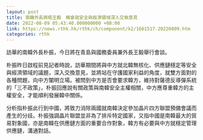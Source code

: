 ```yaml
---
layout: post
title: 南韓外長將晤王毅　稱會就安全與經濟領域深入交換意見
date: 2022-08-09 05:43:40.000000000 +08:00
link: https://news.rthk.hk/rthk/ch/component/k2/1661517-20220809.htm
categories: rthk
---
```


訪華的南韓外長朴振，今日將在青島與國務委員兼外長王毅舉行會談。

朴振昨日啟程前見記者時說，訪華期間將與中方就北韓無核化、供應鏈穩定等安全與經濟領域的議題，深入交換意見，並將站在守護國家利益的角度，就雙方面對的各種問題，向中方闡明立場。被問到中方是否會要求韓方，維持對薩德反導彈系統的「三不政策」，朴振回應說有關政策與南韓安全主權相關，中方應尊重韓方的主權安全，才能順利發展韓中關係。

分析指朴振此行到中國，將致力消除兩國就南韓決定參加晶片四方聯盟預備會議而產生的分歧。朴振強調晶片聯盟並非為了排斥特定國家，又指中國是南韓最大的貿易對象國，亦是南韓在供應鏈方面的重要合作對象，韓方有必要與中方就穩定管理供應鏈，溝通對話。
